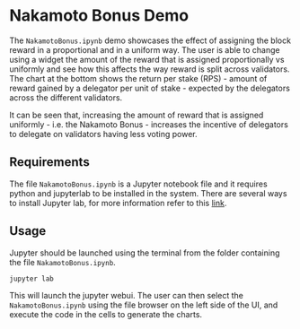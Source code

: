 # Nakamoto Bonus Demo

The `NakamotoBonus.ipynb` demo showcases the effect of assigning the block reward in a proportional and in a uniform way. The user is able to change using a widget the amount of the reward that is assigned proportionally vs uniformly and see how this affects the way reward is split across validators. The chart at the bottom shows the return per stake (RPS) - amount of reward gained by a delegator per unit of stake - expected by the delegators across the different validators.

It can be seen that, increasing the amount of reward that is assigned uniformly - i.e. the Nakamoto Bonus - increases the incentive of delegators to delegate on validators having less voting power.

## Requirements

The file `NakamotoBonus.ipynb` is a Jupyter notebook file and it requires python and jupyterlab to be installed in the system. There are several ways to install Jupyter lab, for more information refer to this [link](https://jupyterlab.readthedocs.io/en/stable/getting_started/installation.html).

## Usage

Jupyter should be launched using the terminal from the folder containing the file `NakamotoBonus.ipynb`.

```bash
jupyter lab
```

This will launch the jupyter webui. The user can then select the `NakamotoBonus.ipynb` using the file browser on the left side of the UI, and execute the code in the cells to generate the charts.

